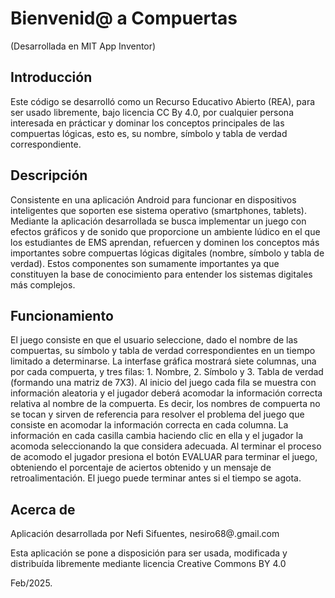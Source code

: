 # Bienvenid@ a Compuertas
(Desarrollada en MIT App Inventor)

## Introducción

Este código se desarrolló como un Recurso Educativo Abierto (REA), para ser usado libremente, bajo licencia CC By 4.0, por cualquier persona interesada en prácticar y dominar los conceptos principales de las compuertas lógicas, esto es, su nombre, símbolo y tabla de verdad correspondiente.

## Descripción

Consistente en una aplicación Android para funcionar en dispositivos inteligentes que soporten ese sistema operativo (smartphones, tablets). Mediante la aplicación desarrollada se busca implementar un juego con efectos gráficos y de sonido que proporcione un ambiente lúdico en el que los estudiantes de EMS aprendan, refuercen y dominen los conceptos más importantes sobre compuertas lógicas digitales (nombre, símbolo y tabla de verdad). Estos componentes son sumamente importantes ya que constituyen la base de conocimiento para entender los sistemas digitales más complejos.

## Funcionamiento

El juego consiste en que el usuario seleccione, dado el nombre de las compuertas, su símbolo y tabla de verdad correspondientes en un tiempo limitado a determinarse.
La interfase gráfica mostrará siete columnas, una por cada compuerta, y tres filas: 1. Nombre, 2. Símbolo y 3. Tabla de verdad (formando una matriz de 7X3).
Al inicio del juego cada fila se muestra con información aleatoria y el jugador deberá acomodar la información correcta relativa al nombre de la compuerta. Es decir, los nombres de compuerta no se tocan y sirven de referencia para resolver el problema del juego que consiste en acomodar la información correcta en cada columna.
La información en cada casilla cambia haciendo clic en ella y el jugador la acomoda seleccionando la que considera adecuada.
Al terminar el proceso de acomodo el jugador presiona el botón EVALUAR para terminar el juego, obteniendo el porcentaje de aciertos obtenido y un mensaje de retroalimentación. El juego puede terminar antes si el tiempo se agota.
 
## Acerca de

Aplicación desarrollada por Nefi Sifuentes, nesiro68@.gmail.com

Esta aplicación se pone a disposición para ser usada, modificada y distribuída libremente mediante licencia Creative Commons BY 4.0


Feb/2025.
